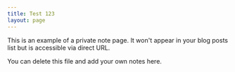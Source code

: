 ```yaml
---
title: Test 123
layout: page
---
```


This is an example of a private note page. It won't appear in your blog posts list but is accessible via direct URL.

You can delete this file and add your own notes here.